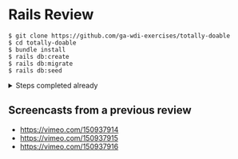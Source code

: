 # Rails Review

```
$ git clone https://github.com/ga-wdi-exercises/totally-doable
$ cd totally-doable
$ bundle install
$ rails db:create
$ rails db:migrate
$ rails db:seed
```

<details>
<summary>Steps completed already</summary>
## Initial Setup

```
$ rails new totally-doable
$ cd totally-doable
$ rails db:create
```

## Database Stuff

```
$ rails g migration create_todos text completed:boolean
$ rake db:migrate
```

### Create Seeds

```
# db/seeds.rb

Todo.create([
  {text: 'learn rails', completed: false},
  {text: 'learn javascript', completed: true}
])
```
</details>

## Screencasts from a previous review

- https://vimeo.com/150937914
- https://vimeo.com/150937915
- https://vimeo.com/150937916
